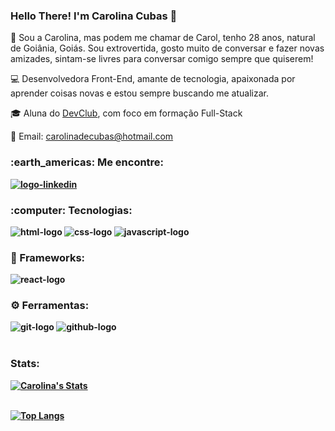 ### Hello There! I'm Carolina Cubas 👋
🚀 Sou a Carolina, mas podem me chamar de Carol, tenho 28 anos, natural de Goiânia, Goiás. Sou extrovertida, gosto muito de conversar e fazer novas amizades, sintam-se livres para conversar comigo sempre que quiserem!

💻 Desenvolvedora Front-End, amante de tecnologia, apaixonada por aprender coisas novas e estou sempre buscando me atualizar.

🎓 Aluna do <a href="https://rodolfomori.com.br/devclub">DevClub</a>, com foco em formação Full-Stack

📧 Email: carolinadecubas@hotmail.com
<b>
<h3>:earth_americas: Me encontre:</h3>
<a href="https://www.linkedin.com/in/carolinacubas/"><img src="https://img.shields.io/badge/LinkedIn-0077B5?style=for-the-badge&logo=linkedin&logoColor=white" alt="logo-linkedin"/></a>
<br>
<h3>:computer: Tecnologias:</h3>
<img src="https://img.shields.io/badge/HTML5-E34F26?style=for-the-badge&logo=html5&logoColor=white" alt= "html-logo"/>
<img src="https://img.shields.io/badge/CSS3-1572B6?style=for-the-badge&logo=css3&logoColor=white" alt="css-logo"/>
<img src="https://img.shields.io/badge/JavaScript-F7DF1E?style=for-the-badge&logo=javascript&logoColor=black" alt="javascript-logo"/>
<br>
<h3>🚀 Frameworks:</h3>
<img src="https://img.shields.io/badge/React-20232A?style=for-the-badge&logo=react&logoColor=61DAFB" alt="react-logo"/>
<br>
<h3>⚙️ Ferramentas:</h3>
<img src="https://img.shields.io/badge/GIT-E44C30?style=for-the-badge&logo=git&logoColor=white" alt= "git-logo"/>
<img src="https://img.shields.io/badge/GitHub-100000?style=for-the-badge&logo=github&logoColor=white" alt= "github-logo"/>
<br>
<br>
<h3>Stats:</h3>

[![Carolina's Stats](https://github-readme-stats.vercel.app/api?username=carolinacubass)](https://github.com/anuraghazra/github-readme-stats)
<br>
<br>

[![Top Langs](https://github-readme-stats.vercel.app/api/top-langs/?username=carolinacubass)](https://github.com/anuraghazra/github-readme-stats)
